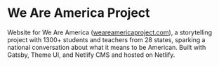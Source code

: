 # We Are America Project

Website for We Are America ([weareamericaproject.com](https://www.weareamericaproject.com)), a storytelling project with 1300+ students and teachers from 28 states, sparking a national conversation about what it means to be American. Built with Gatsby, Theme UI, and Netlify CMS and hosted on Netlify.